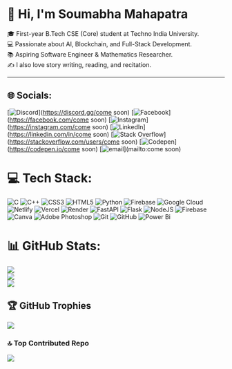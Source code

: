 # 👋 Hi, I'm Soumabha Mahapatra  

🎓 First-year B.Tech CSE (Core) student at Techno India University.  
💻 Passionate about AI, Blockchain, and Full-Stack Development.  
📚 Aspiring Software Engineer & Mathematics Researcher.  
✍️ I also love story writing, reading, and recitation.  

---

## 🌐 Socials:
[![Discord](https://img.shields.io/badge/Discord-%237289DA.svg?logo=discord&logoColor=white)](https://discord.gg/come soon) [![Facebook](https://img.shields.io/badge/Facebook-%231877F2.svg?logo=Facebook&logoColor=white)](https://facebook.com/come soon) [![Instagram](https://img.shields.io/badge/Instagram-%23E4405F.svg?logo=Instagram&logoColor=white)](https://instagram.com/come soon) [![LinkedIn](https://img.shields.io/badge/LinkedIn-%230077B5.svg?logo=linkedin&logoColor=white)](https://linkedin.com/in/come soon) [![Stack Overflow](https://img.shields.io/badge/-Stackoverflow-FE7A16?logo=stack-overflow&logoColor=white)](https://stackoverflow.com/users/come soon) [![Codepen](https://img.shields.io/badge/Codepen-000000?logo=codepen&logoColor=white)](https://codepen.io/come soon) [![email](https://img.shields.io/badge/Email-D14836?logo=gmail&logoColor=white)](mailto:come soon) 

# 💻 Tech Stack:
![C](https://img.shields.io/badge/c-%2300599C.svg?style=for-the-badge&logo=c&logoColor=white) ![C++](https://img.shields.io/badge/c++-%2300599C.svg?style=for-the-badge&logo=c%2B%2B&logoColor=white) ![CSS3](https://img.shields.io/badge/css3-%231572B6.svg?style=for-the-badge&logo=css3&logoColor=white) ![HTML5](https://img.shields.io/badge/html5-%23E34F26.svg?style=for-the-badge&logo=html5&logoColor=white) ![Python](https://img.shields.io/badge/python-3670A0?style=for-the-badge&logo=python&logoColor=ffdd54) ![Firebase](https://img.shields.io/badge/firebase-%23039BE5.svg?style=for-the-badge&logo=firebase) ![Google Cloud](https://img.shields.io/badge/GoogleCloud-%234285F4.svg?style=for-the-badge&logo=google-cloud&logoColor=white) ![Netlify](https://img.shields.io/badge/netlify-%23000000.svg?style=for-the-badge&logo=netlify&logoColor=#00C7B7) ![Vercel](https://img.shields.io/badge/vercel-%23000000.svg?style=for-the-badge&logo=vercel&logoColor=white) ![Render](https://img.shields.io/badge/Render-%46E3B7.svg?style=for-the-badge&logo=render&logoColor=white) ![FastAPI](https://img.shields.io/badge/FastAPI-005571?style=for-the-badge&logo=fastapi) ![Flask](https://img.shields.io/badge/flask-%23000.svg?style=for-the-badge&logo=flask&logoColor=white) ![NodeJS](https://img.shields.io/badge/node.js-6DA55F?style=for-the-badge&logo=node.js&logoColor=white) ![Firebase](https://img.shields.io/badge/firebase-a08021?style=for-the-badge&logo=firebase&logoColor=ffcd34) ![Canva](https://img.shields.io/badge/Canva-%2300C4CC.svg?style=for-the-badge&logo=Canva&logoColor=white) ![Adobe Photoshop](https://img.shields.io/badge/adobe%20photoshop-%2331A8FF.svg?style=for-the-badge&logo=adobe%20photoshop&logoColor=white) ![Git](https://img.shields.io/badge/git-%23F05033.svg?style=for-the-badge&logo=git&logoColor=white) ![GitHub](https://img.shields.io/badge/github-%23121011.svg?style=for-the-badge&logo=github&logoColor=white) ![Power Bi](https://img.shields.io/badge/power_bi-F2C811?style=for-the-badge&logo=powerbi&logoColor=black)
# 📊 GitHub Stats:
![](https://github-readme-stats.vercel.app/api?username=techEruption&theme=radical&hide_border=false&include_all_commits=true&count_private=false)<br/>
![](https://nirzak-streak-stats.vercel.app/?user=techEruption&theme=radical&hide_border=false)<br/>
![](https://github-readme-stats.vercel.app/api/top-langs/?username=techEruption&theme=radical&hide_border=false&include_all_commits=true&count_private=false&layout=compact)

## 🏆 GitHub Trophies
![](https://github-profile-trophy.vercel.app/?username=techEruption&theme=vue-dark&no-frame=false&no-bg=true&margin-w=4)

### 🔝 Top Contributed Repo
![](https://github-contributor-stats.vercel.app/api?username=techEruption&limit=5&theme=dark&combine_all_yearly_contributions=true)

<!-- Proudly created with GPRM ( https://gprm.itsvg.in ) -->
